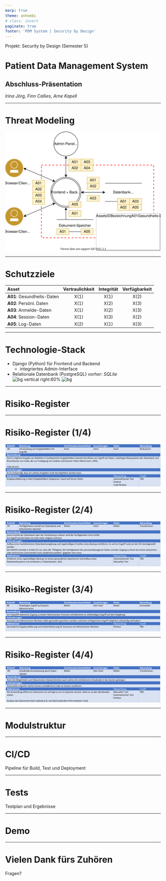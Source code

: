```yaml
---
marp: true
theme: anhembi
# class: invert
paginate: true
footer: 'PDM System | Security by Design'
---
```

<!-- 
_paginate: false 
_class:
    - lead
-->
Projekt: Security by Design (Semester 5)

# Patient Data Management System

## Abschluss-Präsentation

*Irina Jörg, Finn Callies, Arne Kapell*

---
<!-- _paginate: false -->
# Threat Modeling

![bg right:70% contain](architektur.drawio.svg)

---
# Schutzziele

| Asset                      | Vertraulichkeit | Integrität | Verfügbarkeit |
| :------------------------- | :-------------: | :--------: | :-----------: |
| **A01**: Gesundheits-Daten |      X(1)       |    X(1)    |     X(2)      |
| **A02**: Persönl. Daten    |      X(1)       |    X(2)    |     X(3)      |
| **A03**: Anmelde-Daten     |      X(1)       |    X(2)    |     X(3)      |
| **A04**: Session-Daten     |      X(1)       |    X(3)    |     X(2)      |
| **A05**: Log-Daten         |      X(2)       |    X(1)    |     X(3)      |

---
# Technologie-Stack

- Django (Python) für Frontend und Backend
  - integriertes Admin-Interface
- Relationale Datenbank (PostgreSQL)
*vorher: SQLite*
![bg vertical right:60%](https://external-content.duckduckgo.com/iu/?u=https%3A%2F%2Fmertcangokgoz.com%2Fwp-content%2Fuploads%2Fdjango-python-grosel.png&f=1&nofb=1&ipt=f4fa7ec45ecb575921c4c1424ef6c24dc6c5bbdfdedf635893cf8ba8a5be6242&ipo=images)
![bg](https://xpertlab.com/wp-content/uploads/2020/06/postgresql-logo-46ba99d4fa05ea7db5e9030184de94fd.png)

---
<!-- _class: lead -->
# Risiko-Register

---
# Risiko-Register (1/4)

![width:5000](r6.png)

---
# Risiko-Register (2/4)

![width:5000](r7.png)

---
# Risiko-Register (3/4)

![width:5000](r8.png)

---
# Risiko-Register (4/4)

![width:5000](r9.png)

---
<!-- _class: lead -->
# Modulstruktur

---
<!-- _class: lead -->
# CI/CD
Pipeline für Build, Test und Deployment

---
<!-- _class: lead -->
# Tests
Testplan und Ergebnisse

---
<!-- _class: lead -->
# Demo

---
<!-- 
_class: lead
paginate: false
-->
# Vielen Dank fürs Zuhören

Fragen?
